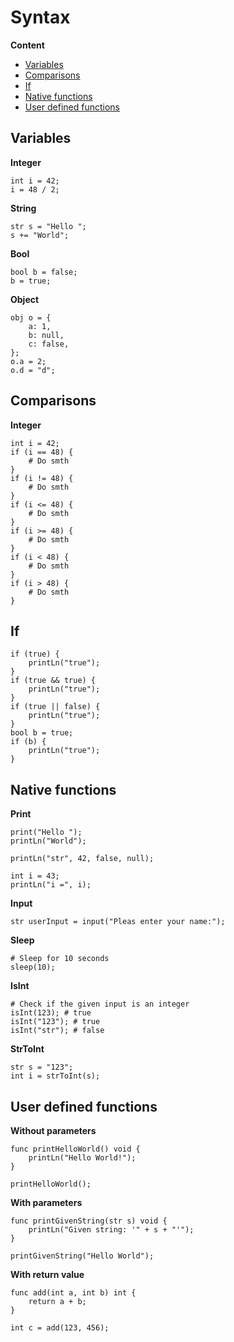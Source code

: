 # Syntax

**Content**
- [Variables](#variables)
- [Comparisons](#comparisons)
- [If](#if)
- [Native functions](#native-functions)
- [User defined functions](#user-defined-functions)

## Variables
**Integer**
```
int i = 42;
i = 48 / 2;
```

**String**
```
str s = "Hello ";
s += "World";
```

**Bool**
```
bool b = false;
b = true;
```

**Object**
```
obj o = {
    a: 1,
    b: null,
    c: false,
};
o.a = 2;
o.d = "d";
```

## Comparisons
**Integer**
```
int i = 42;
if (i == 48) {
    # Do smth
}
if (i != 48) {
    # Do smth
}
if (i <= 48) {
    # Do smth
}
if (i >= 48) {
    # Do smth
}
if (i < 48) {
    # Do smth
}
if (i > 48) {
    # Do smth
}
```

## If
```
if (true) {
    printLn("true");
}
if (true && true) {
    printLn("true");
}
if (true || false) {
    printLn("true");
}
bool b = true;
if (b) {
    printLn("true");
}
```

## Native functions
**Print**  
```
print("Hello ");
printLn("World");

printLn("str", 42, false, null);

int i = 43;
printLn("i =", i);
```

**Input**  
```
str userInput = input("Pleas enter your name:");
```

**Sleep**
```
# Sleep for 10 seconds
sleep(10);
```

**IsInt**  
```
# Check if the given input is an integer
isInt(123); # true
isInt("123"); # true
isInt("str"); # false
```

**StrToInt**  
```
str s = "123";
int i = strToInt(s);
```

## User defined functions
**Without parameters**
```
func printHelloWorld() void {
    printLn("Hello World!");
}

printHelloWorld();
```

**With parameters**
```
func printGivenString(str s) void {
    printLn("Given string: '" + s + "'");
}

printGivenString("Hello World");
```

**With return value**
```
func add(int a, int b) int {
    return a + b;
}

int c = add(123, 456);
```